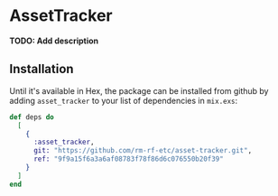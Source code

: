 # AssetTracker

**TODO: Add description**

## Installation

Until it's available in Hex, the package can be installed from github
by adding `asset_tracker` to your list of dependencies in `mix.exs`:

```elixir
def deps do
  [
    {
      :asset_tracker,
      git: "https://github.com/rm-rf-etc/asset-tracker.git",
      ref: "9f9a15f6a3a6af08783f78f86d6c076550b20f39"
    }
  ]
end
```
